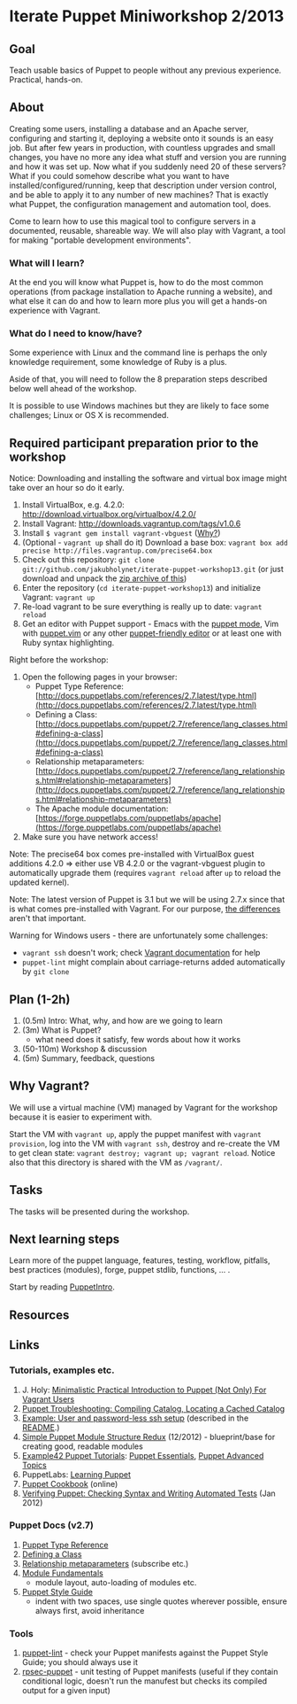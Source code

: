Iterate Puppet Miniworkshop 2/2013
==================================

Goal
-----

Teach usable basics of Puppet to people without any previous
experience. Practical, hands-on.

About
-----
Creating some users, installing a database and an Apache server, configuring and starting it, deploying a website onto it sounds is an easy job. But after few years in production, with countless upgrades and small changes, you have no more any idea what stuff and version you are running and how it was set up. Now what if you suddenly need 20 of these servers?
What if you could somehow describe what you want to have installed/configured/running, keep that description under version control, and be able to apply it to any number of new machines? That is exactly what Puppet, the configuration management and automation tool, does.

Come to learn how to use this magical tool to configure servers in a documented, reusable, shareable way. We will also play with Vagrant, a tool for making "portable development environments".

### What will I learn?
At the end you will know what Puppet is, how to do the most common operations (from package installation to Apache running a website), and what else it can do and how to learn more plus you will get a hands-on experience with Vagrant.

### What do I need to know/have?
Some experience with Linux and the command line is perhaps the only
knowledge requirement, some knowledge of Ruby is a plus.

Aside of that, you will need to follow the 8 preparation steps described
below well ahead of the workshop.

It is possible to use Windows machines but they are likely to face some
challenges; Linux or OS X is recommended.

Required participant preparation prior to the workshop
------------------------------------------------------

Notice: Downloading and installing the software and virtual box image
might take over an hour so do it early.

1. Install VirtualBox, e.g. 4.2.0: http://download.virtualbox.org/virtualbox/4.2.0/
2. Install Vagrant: http://downloads.vagrantup.com/tags/v1.0.6
3. Install `$ vagrant gem install vagrant-vbguest` ([Why?](http://theholyjava.wordpress.com/wiki/tools/vagrant-notes/#tip_install_vagrant-vbguest))
4. (Optional - `vagrant up` shall do it) Download a base box: `vagrant box add precise http://files.vagrantup.com/precise64.box`
5. Check out this repository: `git clone git://github.com/jakubholynet/iterate-puppet-workshop13.git`
 (or just download and unpack the [zip archive of this](https://github.com/jakubholynet/iterate-puppet-workshop13/archive/master.zip))
6. Enter the repository (`cd iterate-puppet-workshop13`) and
initialize Vagrant: `vagrant up`
7. Re-load vagrant to be sure everything is really up to date: `vagrant
reload`
8. Get an editor with Puppet support - Emacs with the
[puppet mode](https://github.com/puppetlabs/puppet-syntax-emacs/blob/master/puppet-mode.el),
Vim with
[puppet.vim](http://downloads.puppetlabs.com/puppet/puppet.vim) or any
other
[puppet-friendly editor](http://projects.puppetlabs.com/projects/1/wiki/Editor_Tips)
or at least one with Ruby syntax highlighting.

Right before the workshop:

1. Open the following pages in your browser:
   * Puppet Type Reference:
   [http://docs.puppetlabs.com/references/2.7.latest/type.html](http://docs.puppetlabs.com/references/2.7.latest/type.html)
   * Defining a Class:
   [http://docs.puppetlabs.com/puppet/2.7/reference/lang_classes.html#defining-a-class](http://docs.puppetlabs.com/puppet/2.7/reference/lang_classes.html#defining-a-class)
   * Relationship metaparameters:
[http://docs.puppetlabs.com/puppet/2.7/reference/lang_relationships.html#relationship-metaparameters](http://docs.puppetlabs.com/puppet/2.7/reference/lang_relationships.html#relationship-metaparameters)
   * The Apache module documentation: [https://forge.puppetlabs.com/puppetlabs/apache](https://forge.puppetlabs.com/puppetlabs/apache)
2. Make sure you have network access!

Note: The precise64 box comes pre-installed with VirtualBox guest additions
4.2.0 => either use VB 4.2.0 or the vagrant-vbguest plugin to
automatically upgrade them (requires `vagrant reload` after `up` to
reload the updated kernel).

Note: The latest version of Puppet is 3.1 but we will be using 2.7.x
since that is what comes pre-installed with Vagrant. For our purpose,
[the differences](http://docs.puppetlabs.com/puppet/3/reference/release_notes.html)
aren't that important.

Warning for Windows users - there are unfortunately some challenges:
* `vagrant ssh` doesn't work; check [Vagrant documentation](http://docs-v1.vagrantup.com/v1/docs/getting-started/ssh.html) for help
* `puppet-lint` might complain about carriage-returns added automatically by `git clone`


Plan (1-2h)
---------

1. (0.5m) Intro: What, why, and how are we going to learn
2. (3m) What is Puppet?
    * what need does it satisfy, few words about how it works
3. (50-110m) Workshop & discussion
4. (5m) Summary, feedback, questions

Why Vagrant?
------------

We will use a virtual machine (VM) managed by Vagrant for the workshop
because it is easier to experiment with.

Start the VM with `vagrant up`, apply the puppet manifest with
`vagrant provision`, log into the VM with `vagrant ssh`, destroy and
re-create the VM to get clean state: `vagrant destroy; vagrant up;
vagrant reload`. Notice also that this directory is shared with the VM
as `/vagrant/`.

Tasks
-----

The tasks will be presented during the workshop.

Next learning steps
-------------------

Learn more of the puppet language, features, testing, workflow, pitfalls, best practices
(modules), forge, puppet stdlib, functions, ... .

Start by reading [PuppetIntro][PuppetIntro].

Resources
---------

[R1]: http://docs.puppetlabs.com/references/2.7.latest/type.html "Puppet Type Reference"

Links
-----

### Tutorials, examples etc.
1. J. Holy: [Minimalistic Practical Introduction to Puppet (Not Only) For Vagrant Users][PuppetIntro]
2. [Puppet Troubleshooting: Compiling Catalog, Locating a Cached Catalog](http://theholyjava.wordpress.com/2012/10/17/puppet-where-to-find-the-cached-catalog-on-client/)
3. [Example: User and password-less ssh setup](https://github.com/iterate/codecamp2012/blob/puppet/manifests/my-user.pp)
(described in the
[README](https://github.com/iterate/codecamp2012/blob/puppet/README.md).)
4. [Simple Puppet Module Structure Redux](http://www.devco.net/archives/2012/12/13/simple-puppet-module-structure-redux.php)
(12/2012) - blueprint/base for creating good, readable modules
5. [Example42 Puppet Tutorials](http://www.example42.com/?q=Example42PuppetTutorials):
[Puppet Essentials](http://example42.com/tutorials/build/deck/essentials/),
[Puppet Advanced Topics](http://example42.com/tutorials/build/deck/advanced/)
6. PuppetLabs: [Learning Puppet](http://docs.puppetlabs.com/learning/)
7. [Puppet Cookbook](http://www.puppetcookbook.com/) (online)
8. [Verifying Puppet: Checking Syntax and Writing Automated Tests](https://puppetlabs.com/blog/verifying-puppet-checking-syntax-and-writing-automated-tests/)
(Jan 2012)

### Puppet Docs (v2.7)
1. [Puppet Type Reference](http://docs.puppetlabs.com/references/2.7.latest/type.html)
2. [Defining a Class](http://docs.puppetlabs.com/puppet/2.7/reference/lang_classes.html#defining-a-class)
3. [Relationship metaparameters](http://docs.puppetlabs.com/puppet/2.7/reference/lang_relationships.html#relationship-metaparameters)
(subscribe etc.)
4. [Module Fundamentals](http://docs.puppetlabs.com/puppet/2.7/reference/modules_fundamentals.html)
    - module layout, auto-loading of modules etc.
5. [Puppet Style Guide](http://docs.puppetlabs.com/guides/style_guide.html)
    - indent with two spaces, use single quotes wherever possible, ensure
always first, avoid inheritance

### Tools
1. [puppet-lint](http://puppet-lint.com/) - check your
Puppet manifests against the Puppet Style Guide; you should always use it
2. [rpsec-puppet](http://rspec-puppet.com/) - unit testing of Puppet
manifests (useful if they contain conditional logic, doesn't run the
manufest but checks its compiled output for a given input)


[PuppetIntro]:
http://theholyjava.wordpress.com/2012/08/13/minimalistic-practical-introduction-to-puppet-for-vagrant-users/ "Minimalistic Practical Introduction to Puppet (Not Only) For Vagrant Users"
